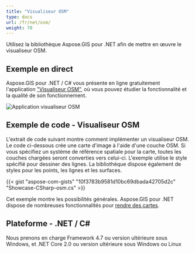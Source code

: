 ```yaml
---
title: "Visualiseur OSM"
type: docs
url: /fr/net/osm/
weight: 70
---
```


Utilisez la bibliothèque Aspose.GIS pour .NET afin de mettre en œuvre le visualiseur OSM.

## **Exemple en direct**

Aspose.GIS pour .NET / C# vous présente en ligne gratuitement l'application ["Visualiseur OSM"](https://products.aspose.app/gis/viewer/osm), où vous pouvez étudier la fonctionnalité et la qualité de son fonctionnement.

![Application visualiseur OSM](viewer.png)

## **Exemple de code - Visualiseur OSM**

L'extrait de code suivant montre comment implémenter un visualiseur OSM. Le code ci-dessous crée une carte d'image à l'aide d'une couche OSM. Si vous spécifiez un système de référence spatiale pour la carte, toutes les couches chargées seront converties vers celui-ci.
L'exemple utilise le style spécifié pour dessiner des lignes. La bibliothèque dispose également de styles pour les points, les lignes et les surfaces.

{{< gist "aspose-com-gists" "10f3783b9581d10bc69dbada42705d2c" "Showcase-CSharp-osm.cs" >}}

Cet exemple montre les possibilités générales. Aspose.GIS pour .NET dispose de nombreuses fonctionnalités pour [rendre des cartes](https://docs.aspose.com/gis/net/map-rendering/).

## **Plateforme - .NET / C#**

Nous prenons en charge Framework 4.7 ou version ultérieure sous Windows, et .NET Core 2.0 ou version ultérieure sous Windows ou Linux
